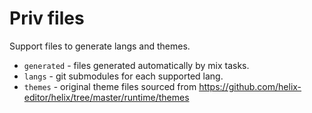 # Priv files

Support files to generate langs and themes.

* `generated` - files generated automatically by mix tasks.
* `langs` - git submodules for each supported lang.
* `themes` - original theme files sourced from https://github.com/helix-editor/helix/tree/master/runtime/themes
